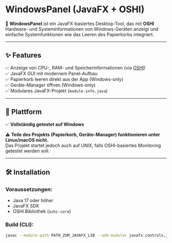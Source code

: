 # WindowsPanel (JavaFX + OSHI)

🚀 **WindowsPanel** ist ein JavaFX-basiertes Desktop-Tool, das mit **OSHI** Hardware- und Systeminformationen von Windows-Geräten anzeigt und einfache Systemfunktionen wie das Leeren des Papierkorbs integriert.

---

## ✨ Features

✅ Anzeige von CPU-, RAM- und Speicherinformationen (via [OSHI](https://github.com/oshi/oshi))  
✅ JavaFX GUI mit modernem Panel-Aufbau  
✅ Papierkorb leeren direkt aus der App (Windows-only)  
✅ Geräte-Manager öffnen (Windows-only)  
✅ Modulares JavaFX-Projekt (`module-info.java`)

---

## 🚧 Plattform

✅ **Vollständig getestet auf Windows**

⚠️ **Teile des Projekts (Papierkorb, Geräte-Manager) funktionieren unter Linux/macOS nicht.**  
Das Projekt startet jedoch auch auf UNIX, falls OSHI-basiertes Monitoring getestet werden soll.

---

## 🛠️ Installation

### Voraussetzungen:
- Java 17 oder höher
- JavaFX SDK
- OSHI Bibliothek (`oshi-core`)

### Build (CLI):

```bash
javac --module-path PATH_ZUM_JAVAFX_LIB --add-modules javafx.controls,javafx.fxml -d out $(find src -name "*.java")
